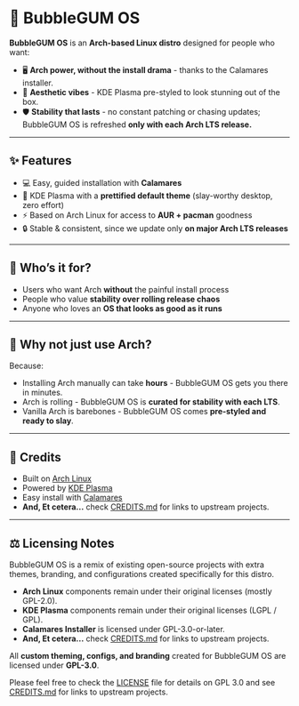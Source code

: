 # 🍬 BubbleGUM OS  

**BubbleGUM OS** is an **Arch-based Linux distro** designed for people who want:  
- 🖥️ **Arch power, without the install drama** - thanks to the Calamares installer.  
- 🎨 **Aesthetic vibes** - KDE Plasma pre-styled to look stunning out of the box.  
- 🛡️ **Stability that lasts** - no constant patching or chasing updates; BubbleGUM OS is refreshed **only with each Arch LTS release.**  

---

## ✨ Features  
- 💻 Easy, guided installation with **Calamares**  
- 🎨 KDE Plasma with a **prettified default theme** (slay-worthy desktop, zero effort)  
- ⚡ Based on Arch Linux for access to **AUR + pacman** goodness  
- 🔒 Stable & consistent, since we update only **on major Arch LTS releases**  

---

## 👑 Who’s it for?  
- Users who want Arch **without** the painful install process  
- People who value **stability over rolling release chaos**  
- Anyone who loves an **OS that looks as good as it runs**  

---

## 💅 Why not just use Arch?  
Because:  
- Installing Arch manually can take **hours** - BubbleGUM OS gets you there in minutes.  
- Arch is rolling - BubbleGUM OS is **curated for stability with each LTS**.  
- Vanilla Arch is barebones - BubbleGUM OS comes **pre-styled and ready to slay**.  

---

## 📜 Credits  
- Built on [Arch Linux](https://archlinux.org/)  
- Powered by [KDE Plasma](https://kde.org/plasma-desktop/)  
- Easy install with [Calamares](https://calamares.io/)  
- **And, Et cetera...** check [CREDITS.md](./CREDITS.md) for links to upstream projects.

---

## ⚖️ Licensing Notes  
BubbleGUM OS is a remix of existing open-source projects with extra themes, branding, and configurations created specifically for this distro.  

- **Arch Linux** components remain under their original licenses (mostly GPL-2.0).  
- **KDE Plasma** components remain under their original licenses (LGPL / GPL).  
- **Calamares Installer** is licensed under GPL-3.0-or-later.  
- **And, Et cetera...** check [CREDITS.md](./CREDITS.md) for links to upstream projects.

All **custom theming, configs, and branding** created for BubbleGUM OS are licensed under **GPL-3.0**.  

Please feel free to check the [LICENSE](./LICENSE) file for details on GPL 3.0 and see [CREDITS.md](./CREDITS.md) for links to upstream projects.  

